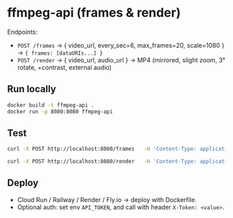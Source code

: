 # ffmpeg-api (frames & render)

Endpoints:
- `POST /frames` → { video_url, every_sec=6, max_frames=20, scale=1080 } → `{ frames: [dataURIs...] }`
- `POST /render` → { video_url, audio_url } → MP4 (mirrored, slight zoom, 3° rotate, +contrast, external audio)

## Run locally
```bash
docker build -t ffmpeg-api .
docker run -p 8080:8080 ffmpeg-api
```

## Test
```bash
curl -X POST http://localhost:8080/frames   -H 'Content-Type: application/json'   -d '{"video_url":"https://drive.google.com/uc?export=download&id=FILE_ID","every_sec":6,"max_frames":10}'

curl -X POST http://localhost:8080/render   -H 'Content-Type: application/json'   -d '{"video_url":"https://drive.google.com/uc?export=download&id=FILE_ID","audio_url":"https://drive.google.com/uc?export=download&id=AUDIO_ID"}'   --output out.mp4
```

## Deploy
- Cloud Run / Railway / Render / Fly.io → deploy with Dockerfile.
- Optional auth: set env `API_TOKEN`, and call with header `X-Token: <value>`.
